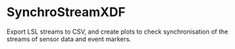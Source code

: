 # SynchroStreamXDF
Export LSL streams to CSV, and create plots to check synchronisation of the streams of sensor data and event markers.
